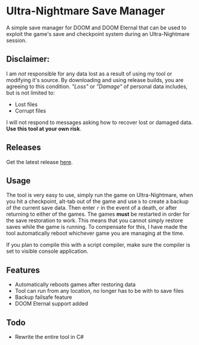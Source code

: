 # Ultra-Nightmare Save Manager

A simple save manager for DOOM and DOOM Eternal that can be used to exploit the game's save
and checkpoint system during an Ultra-Nightmare session.

## Disclaimer:

I am _not_ responsible for any data lost as a result of using my tool or modifying it's
source. By downloading and using release builds, you are agreeing to this condition. _"Loss"_
or _"Damage"_ of personal data includes, but is not limited to:

- Lost files
- Corrupt files

I will not respond to messages asking how to recover lost or damaged data. **Use this tool at
your own risk**.

## Releases

Get the latest release [here](https://github.com/MrMendelli/Ultra-Nightmare-Save-Manager/releases/latest).

## Usage

The tool is very easy to use, simply run the game on Ultra-Nightmare, when you hit a checkpoint,
alt-tab out of the game and use `b` to create a backup of the current save data. Then enter `r`
in the event of a death, or after returning to either of the games. The games **must** be restarted
in order for the save restoration to work. This means that you cannot simply restore saves while
the game is running. To compensate for this, I have made the tool automatically reboot whichever
game you are managing at the time.

If you plan to compile this with a script compiler, make sure the compiler is set to visible console
application.

## Features

- Automatically reboots games after restoring data
- Tool can run from any location, no longer has to be with to save files
- Backup failsafe feature
- DOOM Eternal support added

## Todo

- Rewrite the entire tool in C#
